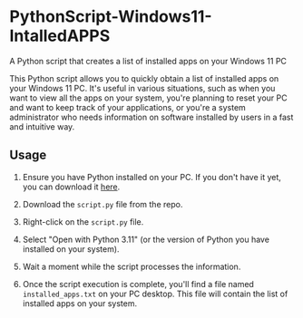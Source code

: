 # PythonScript-Windows11-IntalledAPPS
A Python script that creates a list of installed apps on your Windows 11 PC

This Python script allows you to quickly obtain a list of installed apps on your Windows 11 PC. It's useful in various situations, such as when you want to view all the apps on your system, you're planning to reset your PC and want to keep track of your applications, or you're a system administrator who needs information on software installed by users in a fast and intuitive way.

## Usage

1. Ensure you have Python installed on your PC. If you don't have it yet, you can download it [here](https://www.python.org/downloads/).

2. Download the `script.py` file from the repo.

3. Right-click on the `script.py` file.

4. Select "Open with Python 3.11" (or the version of Python you have installed on your system).

5. Wait a moment while the script processes the information.

6. Once the script execution is complete, you'll find a file named `installed_apps.txt` on your PC desktop. This file will contain the list of installed apps on your system.
